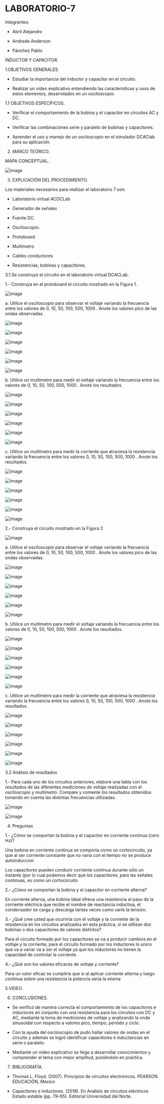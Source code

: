 # LABORATORIO-7

Integrantes:

- Abril Alejandro

- Andrade Anderson

- Pánchez Pablo

INDUCTOR Y CAPACITOR.

1.OBJETIVOS GENERALES

- Estudiar la importancia del inductor y capacitor en el circuito.

- Realizar un video explicativo entendiendo las características y usos de estos elementos, desarrolados en un osciloscopio.

1.1 OBJETIVOS ESPECÍFICOS.

- Verificar el comportamiento de la bobina y el capacitor en circuitos AC y DC.

- Verificar las combinaciones serie y paralelo de bobinas y capacitores.

- Aprender el uso y manejo de un osciloscopio en el simulador DCAClab para su aplicación.

2. MARCO TEÓRICO.

MAPA CONCEPTUAL.

![image](https://user-images.githubusercontent.com/117920423/218003303-e223383b-d570-405c-8c05-5b66997a25e1.png)

3. EXPLICACIÓN DEL PROCEDIMIENTO.

Los materiales necesarios para realizar el laboratorio 7 son:

- Laboratorio virtual ACDCLab

- Generador de señales

- Fuente DC.

- Osciloscopio.

- Protoboard

- Multímetro

- Cables conductores

- Resistencias, bobinas y capacitores.

3.1 Se construyó el circuito en el laboratorio virtual DCACLab.

1.- Construya en el protoboard el circuito mostrado en la Figura 1.

![image](https://user-images.githubusercontent.com/117920423/218004279-1f78ab0d-0848-493b-b267-f6a1f7376607.png)

a. Utilice el osciloscopio para observar el voltaje  variando la frecuencia entre los valores de 0, 10, 50, 100, 500, 1000 . Anote los valores pico de las ondas observadas.

![image](https://user-images.githubusercontent.com/117920423/218018658-de9f42ad-f252-472f-8a8c-5ca019525a83.png)

![image](https://user-images.githubusercontent.com/117920423/218018705-dcee5395-097c-418e-a806-bc6b60cc139c.png)

![image](https://user-images.githubusercontent.com/117920423/218018809-e52365cf-df8b-42ff-b92e-f7ee2cbb6e2d.png)

![image](https://user-images.githubusercontent.com/117920423/218018835-8b995bd3-151e-4aad-9b43-e077cfb2ad43.png)

![image](https://user-images.githubusercontent.com/117920423/218018905-cc9074fb-8f8e-4d79-84cd-99fa327a1661.png)

![image](https://user-images.githubusercontent.com/117920423/218018941-29dc82d7-04bc-433f-8ecf-8b1081a4e919.png)

b. Utilice un multímetro para medir el voltaje  variando la frecuencia entre los valores de 0, 10, 50, 100, 500, 1000 . Anote los resultados.

![image](https://user-images.githubusercontent.com/117920423/218019090-ff60d934-2035-418b-ac0a-793887de3e1c.png)

![image](https://user-images.githubusercontent.com/117920423/218019128-5d3f9107-a6e6-4354-a184-171e75f4650f.png)

![image](https://user-images.githubusercontent.com/117920423/218019179-7e40ac51-9c73-43b0-acbb-83637545f096.png)

![image](https://user-images.githubusercontent.com/117920423/218019205-e8557562-b396-4f6b-be8e-837ea233efc9.png)

![image](https://user-images.githubusercontent.com/117920423/218019316-0573d574-7aea-4b14-8813-d1045b87ea3f.png)

![image](https://user-images.githubusercontent.com/117920423/218019353-f9edc8f6-614b-4b50-bad2-e5114326d868.png)

c. Utilice un multímetro para medir la corriente que atraviesa la resistencia variando la frecuencia entre los valores 0, 10, 50, 100, 500, 1000 . Anote los resultados.

![image](https://user-images.githubusercontent.com/117920423/218019464-1abd12be-def8-4b07-a9bd-f9e02e63079f.png)

![image](https://user-images.githubusercontent.com/117920423/218019487-0a67c323-da43-4696-b70a-68b677acc0f7.png)

![image](https://user-images.githubusercontent.com/117920423/218019528-fbd25dea-b0b5-41f0-99f5-33f6517508ec.png)

![image](https://user-images.githubusercontent.com/117920423/218019557-8655659a-22e0-4bdb-90ec-651b079113f6.png)

![image](https://user-images.githubusercontent.com/117920423/218019603-5fc4b0f6-6cf8-498d-a9ba-7399e34c6a80.png)

![image](https://user-images.githubusercontent.com/117920423/218019629-790a718b-bf7c-44f1-8b6b-bc07780334da.png)

2.- Construya el circuito mostrado en la Figura 2

![image](https://user-images.githubusercontent.com/117920423/218004437-52f02659-fa22-418e-a94e-d5747bc5cd4c.png)

a. Utilice el osciloscopio para observar el voltaje  variando la frecuencia entre los valores de 0, 10, 50, 100, 500, 1000 . Anote los valores pico de las ondas observadas.

![image](https://user-images.githubusercontent.com/117920423/218019918-2d9fe8b8-a69c-4ce6-a426-1efdb875f17e.png)

![image](https://user-images.githubusercontent.com/117920423/218019942-fe68b90b-0fe6-4bcf-8e3e-8125c5a51c17.png)

![image](https://user-images.githubusercontent.com/117920423/218019972-b8f96b27-d2bb-4fa0-9126-1a288d4a052e.png)

![image](https://user-images.githubusercontent.com/117920423/218020001-896c7afd-25cd-4148-8017-40f481b5612f.png)

![image](https://user-images.githubusercontent.com/117920423/218020031-a16f21d7-e0fb-442e-820e-927811b9f8bc.png)

![image](https://user-images.githubusercontent.com/117920423/218020067-d0b74625-5de7-4aaa-8f31-725326dac4f4.png)

b. Utilice un multímetro para medir el voltaje  variando la frecuencia entre los valores de 0, 10, 50, 100, 500, 1000 . Anote los resultados.

![image](https://user-images.githubusercontent.com/117920423/218020120-224510d2-98f9-40f2-9725-6cd719e906d6.png)

![image](https://user-images.githubusercontent.com/117920423/218020164-ecbe4c53-60c4-4504-bbd4-0171734b17ce.png)

![image](https://user-images.githubusercontent.com/117920423/218020191-2df902e9-5f0a-4657-8f18-5494f5335387.png)

![image](https://user-images.githubusercontent.com/117920423/218020224-004fa4bc-c31b-4f08-9802-7f6a940e85b9.png)

![image](https://user-images.githubusercontent.com/117920423/218020267-9db67de2-96b5-4e5c-bdec-9eec77de6195.png)

![image](https://user-images.githubusercontent.com/117920423/218020303-3052ae9c-ad3a-4829-bf52-d18ff86f1cb5.png)

c. Utilice un multímetro para medir la corriente que atraviesa la resistencia variando la frecuencia entre los valores 0, 10, 50, 100, 500, 1000 . Anote los resultados.

![image](https://user-images.githubusercontent.com/117920423/218020371-49a6c238-f126-4375-b499-047c959be200.png)

![image](https://user-images.githubusercontent.com/117920423/218020406-f47b9881-f484-4512-908b-01b2c2042121.png)

![image](https://user-images.githubusercontent.com/117920423/218020437-b7363359-4ba2-4660-b480-fa7d054a8cb1.png)

![image](https://user-images.githubusercontent.com/117920423/218020483-32ccaf43-9bf6-45e2-99f2-3e919e3027f7.png)

![image](https://user-images.githubusercontent.com/117920423/218020518-a7d27b03-1ce7-44de-bd50-8ea4cd23a632.png)

![image](https://user-images.githubusercontent.com/117920423/218020551-89a7e7cd-59ae-487b-b698-f18bb10a6b5d.png)

3.2 Análisis de resultados

1.- Para cada uno de los circuitos anteriores, elabore una tabla con los resultados de las diferentes mediciones de voltaje realizadas con el osciloscopio y multímetro. Compare y comente los resultados obtenidos tomando en cuenta las distintas frecuencias utilizadas.

![image](https://user-images.githubusercontent.com/117920423/218019739-b5711946-cf81-41a2-8fc3-11140517e536.png)

![image](https://user-images.githubusercontent.com/117920423/218019810-2603968d-695a-42e2-a382-eea1f4849355.png)

4. Preguntas

1.- ¿Cómo se comportan la bobina y el capacitor en corriente continua (cero Hz)?

Una bobina en corriente continua se comporta como un cortocircuito, ya que al ser corriente constante que no varia con el tiempo no se produce autoinduccion

Los capacitores pueden conducir corriente continua durante sólo un instante (por lo cual podemos decir que los capacitores, para las señales continuas, es como un cortocircuito

2.- ¿Cómo se comportan la bobina y el capacitor en corriente alterna?

En corriente alterna, una bobina ideal ofrece una resistencia al paso de la corriente eléctrica que recibe el nombre de reactancia inductiva, el condensador se carga y descarga tantas veces como varíe la tensión.

3.- ¿Qué cree usted que ocurriría con el voltaje  y la corriente de la resistencia en los circuitos analizados en esta práctica, si se utilizan dos bobinas o dos capacitores de valores distintos?

Para el circuito formado por los capacitores se va a producir cambios en el voltaje y la corriente, para el circuito formado por los inductores lo unico que va a variar va a ser el voltaje ya que los inductores no tienen la capacidad de controlar la corriente.

4.- ¿Qué son los valores eficaces de voltaje y corriente?

Para un valor eficaz se cumpliría que si al aplicar corriente alterna y luego continua sobre una resistencia la potencia seria la misma

5.VIDEO.



6. CONCLUSIONES.

- Se verificó de manera correcta el comportamiento de los capacitores e inductores en conjunto con una resistencia para los circuitos con DC y AC, mediante la toma de mediciones de voltaje y analizando la onda sinusoidal con respecto a valores pico, tiempo, periódo y ciclo.

- Con la ayuda del osciloscopio de pudo hallar valores de ondas en el circuito y además se logró identificar capacitores e inductancias en serie o paralelo.

- Mediante un video explicativo se llego a desarrollar conocimientos y comprender el tema con mejor amplitud, poniéndolo en práctica.

7. BIBLIOGRAFÍA.

- Thomas L. Floyd. (2007). Principios de circuitos electrónicos. PEARSON EDUCACIÓN, México

- Capacitores e inductores. (2018). En Análisis de circuitos eléctricos Estado estable (pp. 79–95). Editorial Universidad del Norte.











